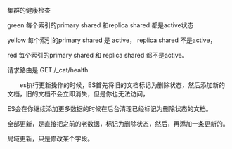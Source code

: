 集群的健康检查

green 每个索引的primary shared 和replica shared 都是active状态

yellow 每个索引的primary  shared 是 active， replica shared 不是active，



red 每个索引的primary shared 和 replica shared 都不是active。

请求路由是 GET /_cat/health



　　es执行更新操作的时候，ES首先将旧的文档标记为删除状态，然后添加新的文档，旧的文档不会立即消失，但是你也无法访问，

ES会在你继续添加更多数据的时候在后台清理已经标记为删除状态的文档。

全部更新，是直接把之前的老数据，标记为删除状态，然后，再添加一条更新的。

局域更新，只是修改某个字段。


